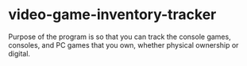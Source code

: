 # video-game-inventory-tracker

Purpose of the program is so that you can track the console games, consoles, and PC games that you own, whether physical ownership or digital.

